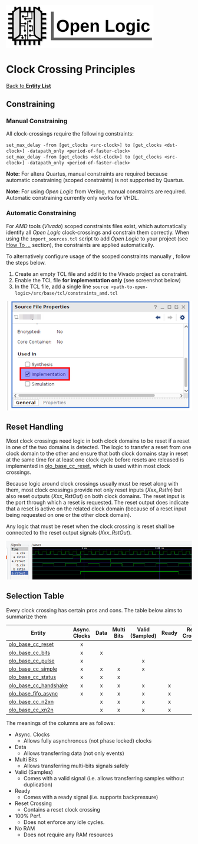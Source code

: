 <img src="../Logo.png" alt="Logo" width="400">

# Clock Crossing Principles

[Back to **Entity List**](../EntityList.md)

## Constraining

### Manual Constraining

All clock-crossings require the following constraints:

```
set_max_delay -from [get_clocks <src-clock>] to [get_clocks <dst-clock>] -datapath_only <period-of-faster-clock>
set_max_delay -from [get_clocks <dst-clock>] to [get_clocks <src-clock>] -datapath_only <period-of-faster-clock>
```


**Note:** For altera Quartus, manual constraints are required because automatic constraining (scoped constraints) is not supported by Quartus.

**Note:** For using *Open Logic* from Verilog, manual constraints are required. Automatic constraining currently only works for VHDL.

### Automatic Constraining

For *AMD* tools (*Vivado*) scoped constraints files exist, which automatically identify all *Open Logic* clock-crossings and constrain them correctly. When using the `import_sources.tcl` script to add *Open Logic* to your project (see [How To ...](../HowTo.md) section), the constraints are applied automatically.

To alternatively configure usage of the scoped constraints manually , follow the steps below.

1. Create an empty TCL file and add it to the Vivado project as constraint.
2. Enable the TCL file **for implementation only** (see screenshot below)
3. In the TCL file, add a single line `source <path-to-open-logic>/src/base/tcl/constraints_amd.tcl`

![auto constraining](./clock_crossings/auto_constraining.png)



## Reset Handling

Most clock crossings need logic in both clock domains to be reset if a reset in one of the two domains is detected. The logic to transfer a reset from one clock domain to the other and ensure that both clock domains stay in reset at the same time for at least one clock cycle before resets are released is implemented in [olo_base_cc_reset](./olo_base_cc_reset.md), which is used within most clock crossings.

Because logic around clock crossings usually must be reset along with them, most clock crossings provide not only reset inputs (*Xxx_RstIn*) but also reset outputs (*Xxx_RstOut*) on both clock domains. The reset input is the port through which a reset is requested. The reset output does indicate that a reset is active on the related clock domain (because of a reset input being requested on one or the other clock domain). 

Any logic that must be reset when the clock crossing is reset shall be connected to the reset output signals (*Xxx_RstOut*).

![Reset CC](./clock_crossings/reset_cc.png)

## Selection Table

Every clock crossing has certain pros and cons. The table below aims to summarize them

| Entity                                              | Async. Clocks | Data | Multi Bits | Valid (Sampled) | Ready | Reset Crossing | 100% Perf. | No RAM |
| --------------------------------------------------- | :-----------: | :--: | :--------: | :-------------: | :---: | :------------: | :--------: | :----: |
| [olo_base_cc_reset](./olo_base_cc_reset.md)         |       x       |      |            |                 |       |       x        |            |   x    |
| [olo_base_cc_bits](./olo_base_cc_bits.md)           |       x       |  x   |            |                 |       |                |     x      |   x    |
| [olo_base_cc_pulse](./olo_base_cc_pulse.md)         |       x       |      |            |        x        |       |       x        |     x      |   x    |
| [olo_base_cc_simple](./olo_base_cc_simple.md)       |       x       |  x   |     x      |        x        |       |       x        |            |   x    |
| [olo_base_cc_status](./olo_base_cc_status.md)       |       x       |  x   |     x      |                 |       |       x        |            |   x    |
| [olo_base_cc_handshake](./olo_base_cc_handshake.md) |       x       |  x   |     x      |        x        |   x   |       x        |            |   x    |
| [olo_base_fifo_async](./olo_base_fifo_async.md)     |       x       |  x   |     x      |        x        |   x   |       x        |     x      |        |
| [olo_base_cc_n2xn](./olo_base_cc_n2xn.md)           |               |  x   |     x      |        x        |   x   |                |     x      |   x    |
| [olo_base_cc_xn2n](./olo_base_cc_xn2n.md)           |               |  x   |     x      |        x        |   x   |                |     x      |   x    |

The meanings of the columns are as follows:

* Async. Clocks
  * Allows fully asynchronous (not phase locked) clocks
* Data
  * Allows transferring data (not only events)
* Multi Bits
  * Allows transferring multi-bits signals safely
* Valid (Samples)
  * Comes with a valid signal (i.e. allows transferring samples without duplication)
* Ready
  * Comes with a ready signal (i.e. supports backpressure)
* Reset Crossing
  * Contains a reset clock crossing
* 100% Perf.
  * Does not enforce any idle cycles.
* No RAM
  * Does not require any RAM resources
